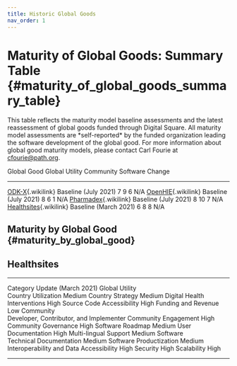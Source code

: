 ```yaml
---
title: Historic Global Goods
nav_order: 1
---
```


# Maturity of Global Goods: Summary Table {#maturity_of_global_goods_summary_table}

This table reflects the maturity model baseline assessments and the
latest reassessment of global goods funded through Digital Square. All
maturity model assessments are \*self-reported\* by the funded
organization leading the software development of the global good. For
more information about global good maturity models, please contact Carl
Fourie at cfourie@path.org.

  Global Good                                                                    Global Utility   Community   Software   Change
  ------------------------------------------------------ ----------------------- ---------------- ----------- ---------- --------
  [ODK-X](#ODK-X "ODK-X"){.wikilink}                     Baseline (July 2021)    7                9           6          N/A
  [OpenHIE](#OpenHIE "OpenHIE"){.wikilink}               Baseline (July 2021)    8                6           1          N/A
  [Pharmadex](#Pharmadex "Pharmadex"){.wikilink}         Baseline (July 2021)    8                10          7          N/A
  [Healthsites](#Healthsites "Healthsites"){.wikilink}   Baseline (March 2021)   6                8           8          N/A

## Maturity by Global Good {#maturity_by_global_good}

## Healthsites

  -------------------------------------------------------------- ---------------------
  Category                                                       Update (March 2021)
  Global Utility                                                 
  Country Utilization                                            Medium
  Country Strategy                                               Medium
  Digital Health Interventions                                   High
  Source Code Accessibility                                      High
  Funding and Revenue                                            Low
  Community                                                      
  Developer, Contributor, and Implementer Community Engagement   High
  Community Governance                                           High
  Software Roadmap                                               Medium
  User Documentation                                             High
  Multi-lingual Support                                          Medium
  Software                                                       
  Technical Documentation                                        Medium
  Software Productization                                        Medium
  Interoperability and Data Accessibility                        High
  Security                                                       High
  Scalability                                                    High
                                                                 
  -------------------------------------------------------------- ---------------------
